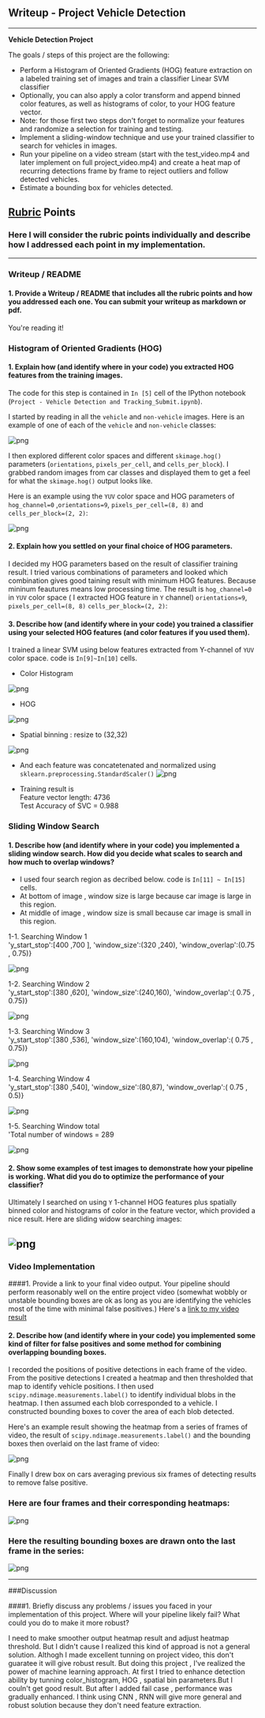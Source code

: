 ## Writeup - Project Vehicle Detection
---

**Vehicle Detection Project**

The goals / steps of this project are the following:

* Perform a Histogram of Oriented Gradients (HOG) feature extraction on a labeled training set of images and train a classifier Linear SVM classifier
* Optionally, you can also apply a color transform and append binned color features, as well as histograms of color, to your HOG feature vector.
* Note: for those first two steps don't forget to normalize your features and randomize a selection for training and testing.
* Implement a sliding-window technique and use your trained classifier to search for vehicles in images.
* Run your pipeline on a video stream (start with the test_video.mp4 and later implement on full project_video.mp4) and create a heat map of recurring detections frame by frame to reject outliers and follow detected vehicles.
* Estimate a bounding box for vehicles detected.

## [Rubric](https://review.udacity.com/#!/rubrics/513/view) Points
### Here I will consider the rubric points individually and describe how I addressed each point in my implementation.  

---
### Writeup / README

#### 1. Provide a Writeup / README that includes all the rubric points and how you addressed each one.  You can submit your writeup as markdown or pdf.

You're reading it!

### Histogram of Oriented Gradients (HOG)

#### 1. Explain how (and identify where in your code) you extracted HOG features from the training images.

The code for this step is contained in `In [5]` cell of the IPython notebook (`Project - Vehicle Detection and Tracking_Submit.ipynb`).

I started by reading in all the `vehicle` and `non-vehicle` images.  Here is an example of one of each of the `vehicle` and `non-vehicle` classes:

![png](./output_images/output_15_2.png)

I then explored different color spaces and different `skimage.hog()` parameters (`orientations`, `pixels_per_cell`, and `cells_per_block`).  I grabbed random images from car classes and displayed them to get a feel for what the `skimage.hog()` output looks like.

Here is an example using the `YUV` color space and HOG parameters of `hog_channel=0` ,`orientations=9`, `pixels_per_cell=(8, 8)` and `cells_per_block=(2, 2)`:


![png](./output_images/output_22_1.png)

#### 2. Explain how you settled on your final choice of HOG parameters.

I decided my HOG parameters based on the result of classifier training result.
I tried various combinations of parameters and looked which combination gives good taining result with minimum HOG features. Because mininum feautures means low processing time.
The result is
 `hog_channel=0` in `YUV` color space ( I extracted HOG feature in `Y` channel)
 `orientations=9`,
 `pixels_per_cell=(8, 8)`
 `cells_per_block=(2, 2)`:

#### 3. Describe how (and identify where in your code) you trained a classifier using your selected HOG features (and color features if you used them).

I trained a linear SVM using below features extracted from Y-channel of `YUV` color space. code is `In[9]~In[10]` cells.

- Color Histogram

![png](./output_images/output_color_hist.png)


- HOG

![png](./output_images/output_22_1.png)

- Spatial binning : resize to (32,32)

![png](./output_images/spatil_bins.png)


- And each feature was concatetenated and normalized using  `sklearn.preprocessing.StandardScaler()`
![png](./output_images/scaling.png)

- Training result is<br />
Feature vector length: 4736<br />
Test Accuracy of SVC =  0.988

### Sliding Window Search

#### 1. Describe how (and identify where in your code) you implemented a sliding window search.  How did you decide what scales to search and how much to overlap windows?

- I used four search region as decribed below. code is `In[11] ~ In[15]` cells.
- At bottom of image , window size is large because car image is large in this region.
- At middle of image , window size is small because car image is small in this region.

1-1. Searching Window 1<br />
'y_start_stop':[400 ,700 ],
          'window_size':(320 ,240),
          'window_overlap':(0.75 , 0.75)}

![png](./output_images/output_36_2.png)

1-2. Searching Window 2<br />
'y_start_stop':[380 ,620],
              'window_size':(240,160),
              'window_overlap':( 0.75 , 0.75)}

![png](./output_images/output_38_2.png)

1-3. Searching Window 3<br />
'y_start_stop':[380 ,536],
               'window_size':(160,104),
               'window_overlap':( 0.75 , 0.75)}

![png](./output_images/output_40_2.png)

1-4. Searching Window 4<br />
'y_start_stop':[380 ,540],
              'window_size':(80,87),
              'window_overlap':( 0.75 , 0.5)}

![png](./output_images/output_42_2.png)

1-5. Searching Window total<br />
'Total number of windows = 289

![png](./output_images/output_44_2.png)


#### 2. Show some examples of test images to demonstrate how your pipeline is working.  What did you do to optimize the performance of your classifier?

Ultimately I searched on using `Y` 1-channel HOG features plus spatially binned color and histograms of color in the feature vector, which provided a nice result.  Here are sliding widow searching images:

![png](./output_images/output_46_1.png)
---

### Video Implementation

####1. Provide a link to your final video output.  Your pipeline should perform reasonably well on the entire project video (somewhat wobbly or unstable bounding boxes are ok as long as you are identifying the vehicles most of the time with minimal false positives.)
Here's a [link to my video result](https://youtu.be/IV4Y6BVdiNw)


#### 2. Describe how (and identify where in your code) you implemented some kind of filter for false positives and some method for combining overlapping bounding boxes.

I recorded the positions of positive detections in each frame of the video.  From the positive detections I created a heatmap and then thresholded that map to identify vehicle positions.  I then used `scipy.ndimage.measurements.label()` to identify individual blobs in the heatmap.  I then assumed each blob corresponded to a vehicle.  I constructed bounding boxes to cover the area of each blob detected.  

Here's an example result showing the heatmap from a series of frames of video, the result of `scipy.ndimage.measurements.label()` and the bounding boxes then overlaid on the last frame of video:

![png](./output_images/output_48_0.png)

Finally I drew box on cars averaging previous six frames of detecting results to remove false positive.

### Here are four frames and their corresponding heatmaps:

![png](./output_images/heatmap_search.png)


### Here the resulting bounding boxes are drawn onto the last frame in the series:
![png](./output_images/output_48_0.png)

---

###Discussion

####1. Briefly discuss any problems / issues you faced in your implementation of this project.  Where will your pipeline likely fail?  What could you do to make it more robust?

I need to make smoother output heatmap result  and adjust heatmap threshold. But I didn't cause I realized this kind of approad is not a general solution. Althogh I made excellent tunning on project video, this don't guaratee it will give robust result. But doing this project , I've realized the power of machine learning approach. At first I tried to enhance detection ability by tunning color_histogram, HOG , spatial bin parameters.But I couln't get good result. But after I added fail case , performance was gradually enhanced. I think using CNN , RNN will give more general and robust solution because they don't need feature extraction.
